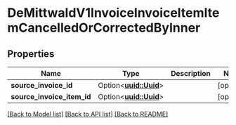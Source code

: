 # DeMittwaldV1InvoiceInvoiceItemItemCancelledOrCorrectedByInner

## Properties

Name | Type | Description | Notes
------------ | ------------- | ------------- | -------------
**source_invoice_id** | Option<[**uuid::Uuid**](uuid::Uuid.md)> |  | [optional]
**source_invoice_item_id** | Option<[**uuid::Uuid**](uuid::Uuid.md)> |  | [optional]

[[Back to Model list]](../README.md#documentation-for-models) [[Back to API list]](../README.md#documentation-for-api-endpoints) [[Back to README]](../README.md)


